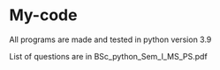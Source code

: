 # My-code
All programs are made and tested in python version 3.9


List of questions are in BSc_python_Sem_I_MS_PS.pdf


